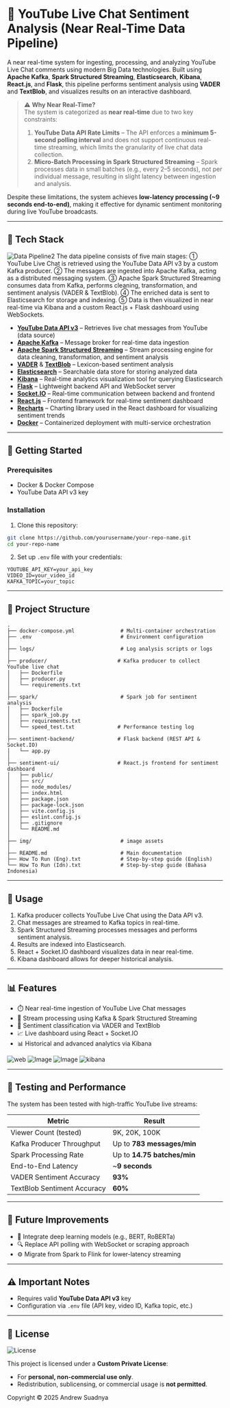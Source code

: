 # 📱 YouTube Live Chat Sentiment Analysis (Near Real-Time Data Pipeline)

A near real-time system for ingesting, processing, and analyzing YouTube Live Chat comments using modern Big Data technologies. Built using **Apache Kafka**, **Spark Structured Streaming**, **Elasticsearch**, **Kibana**, **React.js**, and **Flask**, this pipeline performs sentiment analysis using **VADER** and **TextBlob**, and visualizes results on an interactive dashboard.

> ⚠️ **Why Near Real-Time?**  
> The system is categorized as **near real-time** due to two key constraints:  
> 1. **YouTube Data API Rate Limits** – The API enforces a **minimum 5-second polling interval** and does not support continuous real-time streaming, which limits the granularity of live chat data collection.  
> 2. **Micro-Batch Processing in Spark Structured Streaming** – Spark processes data in small batches (e.g., every 2–5 seconds), not per individual message, resulting in slight latency between ingestion and analysis.

Despite these limitations, the system achieves **low-latency processing (~9 seconds end-to-end)**, making it effective for dynamic sentiment monitoring during live YouTube broadcasts.

---

## 🔧 Tech Stack

![Data Pipeline2](https://github.com/user-attachments/assets/384d4341-ddf0-4a7a-bdf2-6448aa926a3d)
The data pipeline consists of five main stages:
① YouTube Live Chat is retrieved using the YouTube Data API v3 by a custom Kafka producer.
② The messages are ingested into Apache Kafka, acting as a distributed messaging system.
③ Apache Spark Structured Streaming consumes data from Kafka, performs cleaning, transformation, and sentiment analysis (VADER & TextBlob).
④ The enriched data is sent to Elasticsearch for storage and indexing.
⑤ Data is then visualized in near real-time via Kibana and a custom React.js + Flask dashboard using WebSockets.

* **[YouTube Data API v3](https://developers.google.com/youtube/v3)** – Retrieves live chat messages from YouTube (data source)
* **[Apache Kafka](https://kafka.apache.org/)** – Message broker for real-time data ingestion
* **[Apache Spark Structured Streaming](https://spark.apache.org/docs/latest/structured-streaming-programming-guide.html)** – Stream processing engine for data cleaning, transformation, and sentiment analysis
* **[VADER](https://github.com/cjhutto/vaderSentiment)** & **[TextBlob](https://textblob.readthedocs.io/)** – Lexicon-based sentiment analysis
* **[Elasticsearch](https://www.elastic.co/elasticsearch/)** – Searchable data store for storing analyzed data
* **[Kibana](https://www.elastic.co/kibana/)** – Real-time analytics visualization tool for querying Elasticsearch
* **[Flask](https://flask.palletsprojects.com/)** – Lightweight backend API and WebSocket server
* **[Socket.IO](https://socket.io/)** – Real-time communication between backend and frontend
* **[React.js](https://reactjs.org/)** – Frontend framework for real-time sentiment dashboard
* **[Recharts](https://recharts.org/)** – Charting library used in the React dashboard for visualizing sentiment trends
* **[Docker](https://www.docker.com/)** – Containerized deployment with multi-service orchestration

---

## 🚀 Getting Started

### Prerequisites

* Docker & Docker Compose
* YouTube Data API v3 key

### Installation

1. Clone this repository:

```bash
git clone https://github.com/yourusername/your-repo-name.git
cd your-repo-name
```

2. Set up `.env` file with your credentials:

```env
YOUTUBE_API_KEY=your_api_key
VIDEO_ID=your_video_id
KAFKA_TOPIC=your_topic
```

---

## 📁 Project Structure

```
.
├── docker-compose.yml               # Multi-container orchestration
├── .env                             # Environment configuration
│
├── logs/                            # Log analysis scripts or logs
│
├── producer/                       # Kafka producer to collect YouTube live chat
│   ├── Dockerfile
│   ├── producer.py
│   └── requirements.txt
│
├── spark/                           # Spark job for sentiment analysis
│   ├── Dockerfile                   
│   ├── spark_job.py                 
│   ├── requirements.txt            
│   └── speed_test.txt              # Performance testing log
│
├── sentiment-backend/              # Flask backend (REST API & Socket.IO)
│   └── app.py
│
├── sentiment-ui/                   # React.js frontend for sentiment dashboard
│   ├── public/
│   ├── src/
│   ├── node_modules/
│   ├── index.html
│   ├── package.json
│   ├── package-lock.json
│   ├── vite.config.js
│   ├── eslint.config.js
│   ├── .gitignore
│   └── README.md
│
├── img/                             # image assets
│
├── README.md                        # Main documentation
├── How To Run (Eng).txt             # Step-by-step guide (English)
└── How To Run (Idn).txt             # Step-by-step guide (Bahasa Indonesia)
```

---

## 📌 Usage

1. Kafka producer collects YouTube Live Chat using the Data API v3.
2. Chat messages are streamed to Kafka topics in real-time.
3. Spark Structured Streaming processes messages and performs sentiment analysis.
4. Results are indexed into Elasticsearch.
5. React + Socket.IO dashboard visualizes data in near real-time.
6. Kibana dashboard allows for deeper historical analysis.

---

## 📊 Features

* ⏱️ Near real-time ingestion of YouTube Live Chat messages
* 🔄 Stream processing using Kafka & Spark Structured Streaming
* 💬 Sentiment classification via VADER and TextBlob
* 📈 Live dashboard using React + Socket.IO
* 📊 Historical and advanced analytics via Kibana

![web](https://github.com/user-attachments/assets/07315439-d078-42d7-8e1c-8bd2223742e0)
![Image](https://github.com/user-attachments/assets/a44c717f-5ffc-4f4f-a730-068bee485466)
![Image](https://github.com/user-attachments/assets/e0d0ca6f-3710-4018-9cc4-d2dae758dbb9)
![kibana](https://github.com/user-attachments/assets/45075e59-c8c8-4d1f-b1db-c4159a8594d8)

---

## 🧪 Testing and Performance

The system has been tested with high-traffic YouTube live streams:

| Metric                      | Result                      |
| --------------------------- | --------------------------- |
| Viewer Count (tested)       | 9K, 20K, 100K               |
| Kafka Producer Throughput   | Up to **783 messages/min**  |
| Spark Processing Rate       | Up to **14.75 batches/min** |
| End-to-End Latency          | \~**9 seconds**             |
| VADER Sentiment Accuracy    | **93%**                     |
| TextBlob Sentiment Accuracy | **60%**                     |

---

## 🔮 Future Improvements

* 🧠 Integrate deep learning models (e.g., BERT, RoBERTa)
* 🔍 Replace API polling with WebSocket or scraping approach
* ⚙️ Migrate from Spark to Flink for lower-latency streaming

---

## ⚠️ Important Notes

* Requires valid **YouTube Data API v3** key
* Configuration via `.env` file (API key, video ID, Kafka topic, etc.)

---

## 📝 License

![License](https://img.shields.io/badge/license-Private_Use_Only-red.svg)

This project is licensed under a **Custom Private License**:

* For **personal, non-commercial use only**.
* Redistribution, sublicensing, or commercial usage is **not permitted**.

Copyright © 2025 Andrew Suadnya